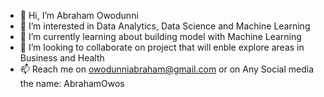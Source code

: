 - 👋 Hi, I’m Abraham Owodunni
- 👀 I’m interested in Data Analytics, Data Science and Machine Learning 
- 🌱 I’m currently learning about building model with Machine Learning
- 💞️ I’m looking to collaborate on project that will enble explore areas in Business and Health
- 📫 Reach me on owodunniabraham@gmail.com or on Any Social media the name: AbrahamOwos
<!---
owos/owos is a ✨ special ✨ repository because its `README.md` (this file) appears on your GitHub profile.
You can click the Preview link to take a look at your changes.
--->

